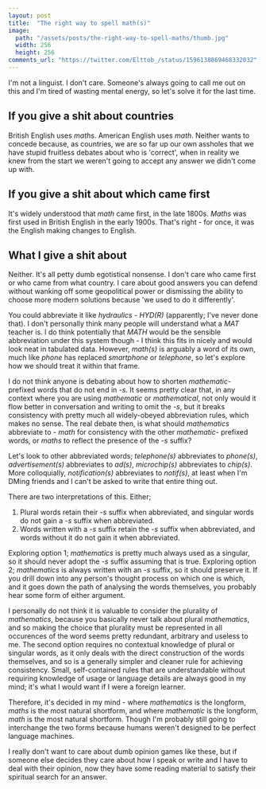 ```yaml
---
layout: post
title:  "The right way to spell math(s)"
image:
  path: "/assets/posts/the-right-way-to-spell-maths/thumb.jpg"
  width: 256
  height: 256
comments_url: "https://twitter.com/Elttob_/status/1596138869468332032"
---
```


I'm not a linguist. I don't care. Someone's always going to call me out on this
and I'm tired of wasting mental energy, so let's solve it for the last time.

## If you give a shit about countries

British English uses *maths*. American English uses *math*. Neither wants to
concede because, as countries, we are so far up our own assholes that we have
stupid fruitless debates about who is 'correct', when in reality we knew from
the start we weren't going to accept any answer we didn't come up with.

## If you give a shit about which came first

It's widely understood that *math* came first, in the late 1800s. *Maths* was
first used in British English in the early 1900s. That's right - for once, it
was the English making changes to English.

## What I give a shit about

Neither. It's all petty dumb egotistical nonsense. I don't care who came first
or who came from what country. I care about good answers you can defend without
wanking off some geopolitical power or dismissing the ability to choose more
modern solutions because 'we used to do it differently'.

You could abbreviate it like *hydraulics* - *HYD(R)* (apparently; I've never
done that). I don't personally think many people will understand what a *MAT*
teacher is. I do think potentially that *MATH* would be the sensible
abbreviation under this system though - I think this fits in nicely and would
look neat in tabulated data. However, *math(s)* is arguably a word of its own,
much like *phone* has replaced *smartphone* or *telephone*, so let's explore
how we should treat it within that frame.

I do not think anyone is debating about how to shorten *mathematic-* prefixed
words that do not end in *-s*. It seems pretty clear that, in any context where
you are using *mathematic* or *mathematical*, not only would it flow better in
conversation and writing to omit the *-s*, but it breaks consistency with pretty
much all widely-obeyed abbreviation rules, which makes no sense. The real debate
then, is what should *mathematics* abbreviate to - *math* for consistency with
the other *mathematic-* prefixed words, or *maths* to reflect the presence of
the *-s* suffix?

Let's look to other abbreviated words; *telephone(s)* abbreviates to *phone(s)*,
*advertisement(s)* abbreviates to *ad(s)*, *microchip(s)* abbreviates to
*chip(s)*. More colloquially, *notification(s)* abbreviates to *notif(s)*, at
least when I'm DMing friends and I can't be asked to write that
entire thing out.

There are two interpretations of this. Either;

1. Plural words retain their *-s* suffix when abbreviated, and singular words do
not gain a *-s* suffix when abbreviated.
2. Words written with a *-s* suffix retain the *-s* suffix when abbreviated, and
words without it do not gain it when abbreviated.

Exploring option 1; *mathematics* is pretty much always used as a singular, so
it should never adopt the *-s* suffix assuming that is true. Exploring option 2;
*mathematics* is always written with an *-s* suffix, so it should preserve it.
If you drill down into any person's thought process on which one is which, and
it goes down the path of analysing the words themselves, you probably hear some
form of either argument.

I personally do not think it is valuable to consider the plurality of
*mathematics*, because you basically never talk about plural *mathematics*, and
so making the choice that plurality must be represented in all occurences of the
word seems pretty redundant, arbitrary and useless to me. The second option
requires no contextual knowledge of plural or singular words, as it only deals
with the direct construction of the words themselves, and so is a generally
simpler and cleaner rule for achieving consistency. Small, self-contained rules
that are understandable without requiring knowledge of usage or language details
are always good in my mind; it's what I would want if I were a foreign learner.

Therefore, it's decided in my mind - where *mathematics* is the longform, *maths*
is the most natural shortform, and where *mathematic* is the longform, *math*
is the most natural shortform. Though I'm probably still going to interchange
the two forms because humans weren't designed to be perfect language machines.

I really don't want to care about dumb opinion games like these, but if someone
else decides they care about how I speak or write and I have to deal with their
opinion, now they have some reading material to satisfy their spiritual search
for an answer.